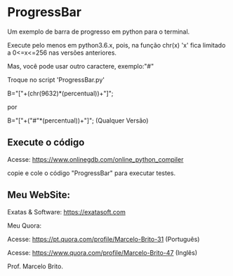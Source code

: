 # ProgressBar
Um exemplo de barra de progresso em python para o terminal. 

Execute pelo menos em python3.6.x, pois, na função chr(x) 
'x' fica limitado a 0<=x<=256 nas versões anteriores.

Mas, você pode usar outro caractere, exemplo:"#" 

Troque no script 'ProgressBar.py'

B="["+(chr(9632)*(percentual))+"]";

por

B="["+("#"*(percentual))+"]"; (Qualquer Versão) 

## Execute o código
Acesse: https://www.onlinegdb.com/online_python_compiler

copie e cole o código "ProgressBar" para executar testes.

## Meu WebSite:
Exatas & Software: https://exatasoft.com

Meu Quora:

Acesse: https://pt.quora.com/profile/Marcelo-Brito-31 (Português)

Acesse: https://www.quora.com/profile/Marcelo-Brito-47 (Inglês)

Prof. Marcelo Brito.
